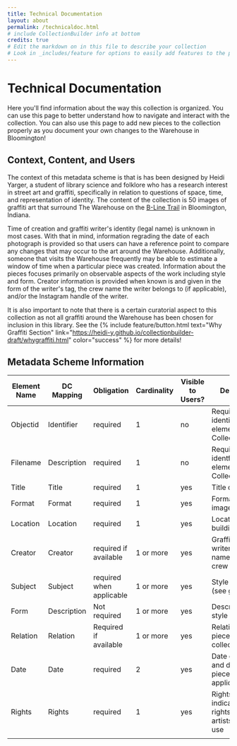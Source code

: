 ```yaml
---
title: Technical Documentation
layout: about
permalink: /technicaldoc.html
# include CollectionBuilder info at bottom
credits: true
# Edit the markdown on in this file to describe your collection
# Look in _includes/feature for options to easily add features to the page
---
```




# Technical Documentation 
Here you'll find information about the way this collection is organized. You can use this page to better understand how to navigate and interact with the collection. You can also use this page to add new pieces to the collection properly as you document your own changes to the Warehouse in Bloomington!

## Context, Content, and Users

The context of this metadata scheme is that is has been designed by Heidi Yarger, a student of library science and folklore who has a research interest in street art and graffiti, specifically in relation to questions of space, time, and representation of identity. The content of the collection is 50 images of graffiti art that surround The Warehouse on the <a href="https://bloomington.in.gov/parks/trails/b-line-trailanchor"> B-Line Trail</a> in Bloomington, Indiana.  

Time of creation and graffiti writer's identity (legal name) is unknown in most cases. With that in mind, information regrading the date of each photograph is provided so that users can have a reference point to compare any changes that may occur to the art around the Warehouse. Additionally, someone that visits the Warehouse frequently may be able to estimate a window of time when a particular piece was created. Information about the pieces focuses primarily on observable aspects of the work including style and form. Creator information is provided when known is and given in the form of the writer's tag, the crew name the writer belongs to (if applicable), and/or the Instagram handle of the writer. 

It is also important to note that there is a certain curatorial aspect to  this collection as not all graffiti around the Warehouse has been chosen for inclusion in this library. See the {% include feature/button.html text="Why Graffiti Section" link="https://heidi-y.github.io/collectionbuilder-draft/whygraffiti.html" color="success" %} for more details!

## Metadata Scheme Information 

| Element Name | DC Mapping | Obligation | Cardinality | Visible to Users? | Description| 
|--------------|------------|------------|-------------|-------------------|------------|
| Objectid | Identifier | required | 1 | no | Required identifcation element for CollectionBuilder |
| Filename | Description | required | 1| no | Required identfication element for CollectionBuilder | 
| Title | Title | required | 1 | yes | Title of the piece | 
| Format | Format | required | 1| yes | Format of the image | 
| Location | Location | required | 1| yes | Location on the building | 
| Creator | Creator | required if available | 1 or more | yes | Graffiti writer/artist name and/or crew name | 
| Subject | Subject | required when applicable | 1 or more | yes | Style of piece (see glossary) | 
|Form | Description | Not required | 1 or more | yes | Descripition of style of piece | 
|Relation | Relation | Required if available | 1 or more | yes | Relation to other pieces in the collection | 
|Date | Date| required | 2| yes | Date of photo and date of piece (when applicable) | 
|Rights | Rights | required| 1 | yes | Rights statement indicating the rights of the artists and fair use | 
||||||
